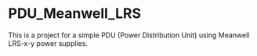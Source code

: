 # PDU_Meanwell_LRS

This is a project for a simple PDU (Power Distribution Unit) using Meanwell LRS-x-y power supplies.

